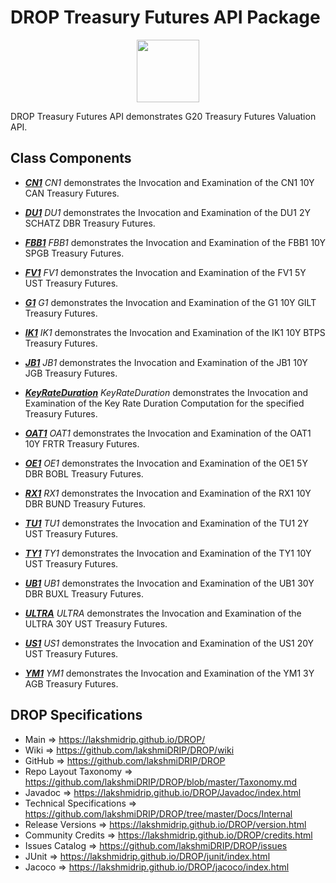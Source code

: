 # DROP Treasury Futures API Package

<p align="center"><img src="https://github.com/lakshmiDRIP/DROP/blob/master/DRIP_Logo.gif?raw=true" width="100"></p>

DROP Treasury Futures API demonstrates G20 Treasury Futures Valuation API.


## Class Components

 * [***CN1***](https://github.com/lakshmiDRIP/DROP/tree/master/src/main/java/org/drip/sample/treasuryfuturesapi/CN1.java)
 <i>CN1</i> demonstrates the Invocation and Examination of the CN1 10Y CAN Treasury Futures.

 * [***DU1***](https://github.com/lakshmiDRIP/DROP/tree/master/src/main/java/org/drip/sample/treasuryfuturesapi/DU1.java)
 <i>DU1</i> demonstrates the Invocation and Examination of the DU1 2Y SCHATZ DBR Treasury Futures.

 * [***FBB1***](https://github.com/lakshmiDRIP/DROP/tree/master/src/main/java/org/drip/sample/treasuryfuturesapi/FBB1.java)
 <i>FBB1</i> demonstrates the Invocation and Examination of the FBB1 10Y SPGB Treasury Futures.

 * [***FV1***](https://github.com/lakshmiDRIP/DROP/tree/master/src/main/java/org/drip/sample/treasuryfuturesapi/FV1.java)
 <i>FV1</i> demonstrates the Invocation and Examination of the FV1 5Y UST Treasury Futures.

 * [***G1***](https://github.com/lakshmiDRIP/DROP/tree/master/src/main/java/org/drip/sample/treasuryfuturesapi/G1.java)
 <i>G1</i> demonstrates the Invocation and Examination of the G1 10Y GILT Treasury Futures.

 * [***IK1***](https://github.com/lakshmiDRIP/DROP/tree/master/src/main/java/org/drip/sample/treasuryfuturesapi/IK1.java)
 <i>IK1</i> demonstrates the Invocation and Examination of the IK1 10Y BTPS Treasury Futures.

 * [***JB1***](https://github.com/lakshmiDRIP/DROP/tree/master/src/main/java/org/drip/sample/treasuryfuturesapi/JB1.java)
 <i>JB1</i> demonstrates the Invocation and Examination of the JB1 10Y JGB Treasury Futures.

 * [***KeyRateDuration***](https://github.com/lakshmiDRIP/DROP/tree/master/src/main/java/org/drip/sample/treasuryfuturesapi/KeyRateDuration.java)
 <i>KeyRateDuration</i> demonstrates the Invocation and Examination of the Key Rate Duration Computation for the specified Treasury Futures.

 * [***OAT1***](https://github.com/lakshmiDRIP/DROP/tree/master/src/main/java/org/drip/sample/treasuryfuturesapi/OAT1.java)
 <i>OAT1</i> demonstrates the Invocation and Examination of the OAT1 10Y FRTR Treasury Futures.

 * [***OE1***](https://github.com/lakshmiDRIP/DROP/tree/master/src/main/java/org/drip/sample/treasuryfuturesapi/OE1.java)
 <i>OE1</i> demonstrates the Invocation and Examination of the OE1 5Y DBR BOBL Treasury Futures.

 * [***RX1***](https://github.com/lakshmiDRIP/DROP/tree/master/src/main/java/org/drip/sample/treasuryfuturesapi/RX1.java)
 <i>RX1</i> demonstrates the Invocation and Examination of the RX1 10Y DBR BUND Treasury Futures.

 * [***TU1***](https://github.com/lakshmiDRIP/DROP/tree/master/src/main/java/org/drip/sample/treasuryfuturesapi/TU1.java)
 <i>TU1</i> demonstrates the Invocation and Examination of the TU1 2Y UST Treasury Futures.

 * [***TY1***](https://github.com/lakshmiDRIP/DROP/tree/master/src/main/java/org/drip/sample/treasuryfuturesapi/TY1.java)
 <i>TY1</i> demonstrates the Invocation and Examination of the TY1 10Y UST Treasury Futures.

 * [***UB1***](https://github.com/lakshmiDRIP/DROP/tree/master/src/main/java/org/drip/sample/treasuryfuturesapi/UB1.java)
 <i>UB1</i> demonstrates the Invocation and Examination of the UB1 30Y DBR BUXL Treasury Futures.

 * [***ULTRA***](https://github.com/lakshmiDRIP/DROP/tree/master/src/main/java/org/drip/sample/treasuryfuturesapi/ULTRA.java)
 <i>ULTRA</i> demonstrates the Invocation and Examination of the ULTRA 30Y UST Treasury Futures.

 * [***US1***](https://github.com/lakshmiDRIP/DROP/tree/master/src/main/java/org/drip/sample/treasuryfuturesapi/US1.java)
 <i>US1</i> demonstrates the Invocation and Examination of the US1 20Y UST Treasury Futures.

 * [***YM1***](https://github.com/lakshmiDRIP/DROP/tree/master/src/main/java/org/drip/sample/treasuryfuturesapi/YM1.java)
 <i>YM1</i> demonstrates the Invocation and Examination of the YM1 3Y AGB Treasury Futures.


## DROP Specifications

 * Main                     => https://lakshmidrip.github.io/DROP/
 * Wiki                     => https://github.com/lakshmiDRIP/DROP/wiki
 * GitHub                   => https://github.com/lakshmiDRIP/DROP
 * Repo Layout Taxonomy     => https://github.com/lakshmiDRIP/DROP/blob/master/Taxonomy.md
 * Javadoc                  => https://lakshmidrip.github.io/DROP/Javadoc/index.html
 * Technical Specifications => https://github.com/lakshmiDRIP/DROP/tree/master/Docs/Internal
 * Release Versions         => https://lakshmidrip.github.io/DROP/version.html
 * Community Credits        => https://lakshmidrip.github.io/DROP/credits.html
 * Issues Catalog           => https://github.com/lakshmiDRIP/DROP/issues
 * JUnit                    => https://lakshmidrip.github.io/DROP/junit/index.html
 * Jacoco                   => https://lakshmidrip.github.io/DROP/jacoco/index.html
